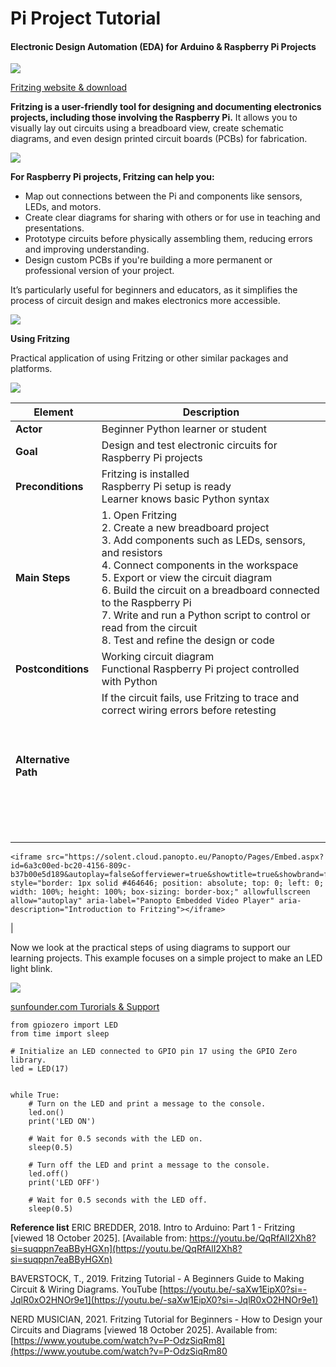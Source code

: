 # Pi Project Tutorial


#### Electronic Design Automation (EDA) for Arduino & Raspberry Pi Projects


![](./img/Pi_folder_CAPs/Screenshot%202025-10-18%20183927.png)

[Fritzing website & download](https://fritzing.org/)

**Fritzing is a user-friendly tool for designing and documenting electronics projects, including those involving the Raspberry Pi.** It allows you to visually lay out circuits using a breadboard view, create schematic diagrams, and even design printed circuit boards (PCBs) for fabrication.

![](./img/Pi_folder_CAPs/Screenshot%202025-10-18%20184657.png)

**For Raspberry Pi projects, Fritzing can help you:**

* Map out connections between the Pi and components like sensors, LEDs, and motors.
* Create clear diagrams for sharing with others or for use in teaching and presentations.
* Prototype circuits before physically assembling them, reducing errors and improving understanding.
* Design custom PCBs if you're building a more permanent or professional version of your project.

It’s particularly useful for beginners and educators, as it simplifies the process of circuit design and makes electronics more accessible.

![](./img/Pi_folder_CAPs/Screenshot%202025-10-18%20184132.png)


**Using Fritzing**

Practical application of using Fritzing or other similar packages and platforms. 

![](./img/Pi_folder_CAPs/use_case_fritzing.png)

| **Element**          | **Description**                                                                                                                                                                                                                                                                                                                                                                            |
| -------------------- | ------------------------------------------------------------------------------------------------------------------------------------------------------------------------------------------------------------------------------------------------------------------------------------------------------------------------------------------------------------------------------------------ |
| **Actor**            | Beginner Python learner or student                                                                                                                                                                                                                                                                                                                                                         |
| **Goal**             | Design and test electronic circuits for Raspberry Pi projects                                                                                                                                                                                                                                                                                                                              |
| **Preconditions**    | Fritzing is installed<br>Raspberry Pi setup is ready<br>Learner knows basic Python syntax                                                                                                                                                                                                                                                                                            |
| **Main Steps**       | 1. Open Fritzing<br>2. Create a new breadboard project<br>3. Add components such as LEDs, sensors, and resistors<br>4. Connect components in the workspace<br>5. Export or view the circuit diagram<br>6. Build the circuit on a breadboard connected to the Raspberry Pi<br>7. Write and run a Python script to control or read from the circuit<br>8. Test and refine the design or code |
| **Postconditions**   | Working circuit diagram<br>Functional Raspberry Pi project controlled with Python                                                                                                                                                                                                                                                                                                      |
| **Alternative Path** | If the circuit fails, use Fritzing to trace and correct wiring errors before retesting                                                                                                                                                                                                        <div style="position: relative; width: 100%; height: 0; padding-bottom: 56.25%">
	<iframe src="https://solent.cloud.panopto.eu/Panopto/Pages/Embed.aspx?id=6a3c00ed-bc20-4156-809c-b37b00e5d189&autoplay=false&offerviewer=true&showtitle=true&showbrand=false&captions=true&interactivity=all" style="border: 1px solid #464646; position: absolute; top: 0; left: 0; width: 100%; height: 100%; box-sizing: border-box;" allowfullscreen allow="autoplay" aria-label="Panopto Embedded Video Player" aria-description="Introduction to Fritzing"></iframe>
</div>                                                                                             |


Now we look at the practical steps of using diagrams to support our learning projects. This example focuses on a simple project to make an LED light blink.



![](./img/Pi_folder_CAPs/Screenshot%202025-10-19%20at%2009.22.20.png)



[sunfounder.com Turorials & Support](https://docs.sunfounder.com/projects/davinci-kit/en/latest/python_pi5/pi5_1.1.1_blinking_led_python.html)




```
from gpiozero import LED
from time import sleep

# Initialize an LED connected to GPIO pin 17 using the GPIO Zero library.
led = LED(17)


while True:
    # Turn on the LED and print a message to the console.
    led.on()
    print('LED ON')

    # Wait for 0.5 seconds with the LED on.
    sleep(0.5)

    # Turn off the LED and print a message to the console.
    led.off()
    print('LED OFF')

    # Wait for 0.5 seconds with the LED off.
    sleep(0.5)
```


**Reference list**
ERIC BREDDER, 2018. Intro to Arduino: Part 1 - Fritzing [viewed 18 October 2025]. [Available from: https://youtu.be/QqRfAlI2Xh8?si=suqppn7eaBByHGXn](https://youtu.be/QqRfAlI2Xh8?si=suqppn7eaBByHGXn)

BAVERSTOCK, T., 2019. Fritzing Tutorial - A Beginners Guide to Making Circuit & Wiring Diagrams. YouTube [https://youtu.be/-saXw1EipX0?si=-JqlR0xO2HNOr9e1](https://youtu.be/-saXw1EipX0?si=-JqlR0xO2HNOr9e1)

NERD MUSICIAN, 2021. Fritzing Tutorial for Beginners - How to Design your Circuits and Diagrams [viewed 18 October 2025]. Available from: [https://www.youtube.com/watch?v=P-OdzSiqRm8](https://www.youtube.com/watch?v=P-OdzSiqRm80